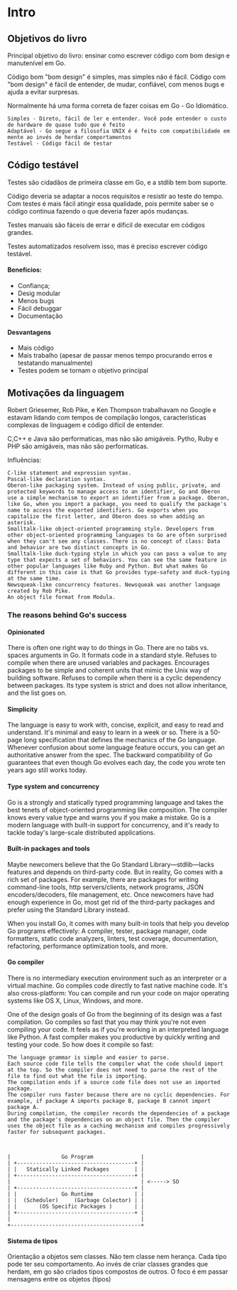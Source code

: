 # Intro

## Objetivos do livro

Principal objetivo do livro: ensinar como escrever código com bom design e
manutenível em Go.

Código bom "bom design" é simples, mas simples não é fácil.
Código com "bom design" é fácil de entender, de mudar, confiável, com menos bugs
e ajuda a evitar surpresas.

Normalmente há uma forma correta de fazer coisas em Go - Go Idiomático.

    Simples - Direto, fácil de ler e entender. Você pode entender o custo de hardware de quase tudo que é feito
    Adaptável - Go segue a filosofia UNIX é é feito com compatibilidade em mente ao invés de herdar comportamentos
    Testável - Código fácil de testar


## Código testável

Testes são cidadãos de primeira classe em Go, e a stdlib tem bom suporte.

Código deveria se adaptar a nocos requisitos e resistir ao teste do tempo. Com
testes é mais fácil atingir essa qualidade, pois permite saber se o código continua
fazendo o que deveria fazer após mudanças.

Testes manuais são fáceis de errar e díficil de executar em códigos grandes.

Testes automatizados resolvem isso, mas é preciso escrever código testável.

#### Benefícios:
* Confiança;
* Desig modular
* Menos bugs
* Fácil debuggar
* Documentação

#### Desvantagens
* Mais código
* Mais trabalho (apesar de passar menos tempo procurando erros e testatando manualmente)
* Testes podem se tornam o objetivo principal


## Motivações da linguagem

Robert Griesemer, Rob Pike, e Ken Thompson trabalhavam no Google e estavam lidando
com tempos de compilação longos, características complexas de linguagem e código 
difícil de entender.

C,C++ e Java são performaticas, mas não são amigáveis. Pytho, Ruby e PHP são amigáveis,
mas não são performatícas.

Influências:


    C-like statement and expression syntax.
    Pascal-like declaration syntax.
    Oberon-like packaging system. Instead of using public, private, and protected keywords to manage access to an identifier, Go and Oberon use a simple mechanism to export an identifier from a package. Oberon, like Go, when you import a package, you need to qualify the package's name to access the exported identifiers. Go exports when you capitalize the first letter, and Oberon does so when adding an asterisk.
    Smalltalk-like object-oriented programming style. Developers from other object-oriented programming languages to Go are often surprised when they can't see any classes. There is no concept of class: Data and behavior are two distinct concepts in Go.
    Smalltalk-like duck-typing style in which you can pass a value to any type that expects a set of behaviors. You can see the same feature in other popular languages like Ruby and Python. But what makes Go different in this case is that Go provides type-safety and duck-typing at the same time.
    Newsqueak-like concurrency features. Newsqueak was another language created by Rob Pike.
    An object file format from Modula.

### The reasons behind Go's success
#### Opinionated

There is often one right way to do things in Go. There are no tabs vs. spaces arguments in Go. It formats code in a standard style. Refuses to compile when there are unused variables and packages. Encourages packages to be simple and coherent units that mimic the Unix way of building software. Refuses to compile when there is a cyclic dependency between packages. Its type system is strict and does not allow inheritance, and the list goes on.

#### Simplicity

The language is easy to work with, concise, explicit, and easy to read and understand. It's minimal and easy to learn in a week or so. There is a 50-page long specification that defines the mechanics of the Go language. Whenever confusion about some language feature occurs, you can get an authoritative answer from the spec. The backward compatibility of Go guarantees that even though Go evolves each day, the code you wrote ten years ago still works today.

#### Type system and concurrency

Go is a strongly and statically typed programming language and takes the best tenets of object-oriented programming like composition. The compiler knows every value type and warns you if you make a mistake. Go is a modern language with built-in support for concurrency, and it's ready to tackle today's large-scale distributed applications.

#### Built-in packages and tools

Maybe newcomers believe that the Go Standard Library—stdlib—lacks features and depends on third-party code. But in reality, Go comes with a rich set of packages. For example, there are packages for writing command-line tools, http servers/clients, network programs, JSON encoders/decoders, file management, etc. Once newcomers have had enough experience in Go, most get rid of the third-party packages and prefer using the Standard Library instead.

When you install Go, it comes with many built-in tools that help you develop Go programs effectively: A compiler, tester, package manager, code formatters, static code analyzers, linters, test coverage, documentation, refactoring, performance optimization tools, and more.
#### Go compiler

There is no intermediary execution environment such as an interpreter or a virtual machine. Go compiles code directly to fast native machine code. It's also cross-platform: You can compile and run your code on major operating systems like OS X, Linux, Windows, and more.

One of the design goals of Go from the beginning of its design was a fast compilation. Go compiles so fast that you may think you're not even compiling your code. It feels as if you're working in an interpreted language like Python. A fast compiler makes you productive by quickly writing and testing your code. So how does it compile so fast:

    The language grammar is simple and easier to parse.
    Each source code file tells the compiler what the code should import at the top. So the compiler does not need to parse the rest of the file to find out what the file is importing.
    The compilation ends if a source code file does not use an imported package.
    The compiler runs faster because there are no cyclic dependencies. For example, if package A imports package B, package B cannot import package A.
    During compilation, the compiler records the dependencies of a package and the package's dependencies on an object file. Then the compiler uses the object file as a caching mechanism and compiles progressively faster for subsequent packages.



    |                Go Program               |
    | +-------------------------------------+ |
    | |   Statically Linked Packages        | |
    | +-------------------------------------+ |
    |                                         | <-----> SO
    | +-------------------------------------+ |
    | |              Go Runtime             | |
    | |  (Scheduler)     (Garbage Colector) | |
    | |       (OS Specific Packages )       | |
    | +-------------------------------------+ |
    |                                         |
    +-----------------------------------------+


#### Sistema de tipos

Orientação a objetos sem classes. Não tem classe nem herança. Cada tipo pode ter
seu comportamento. Ao invés de criar classes grandes que herdam, em go são criados
tipos compostos de outros. O foco é em passar mensagens entre os objetos (tipos)


